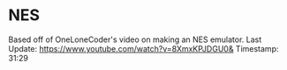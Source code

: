 # NES
Based off of OneLoneCoder's video on making an NES emulator.
Last Update: https://www.youtube.com/watch?v=8XmxKPJDGU0&
Timestamp: 31:29
